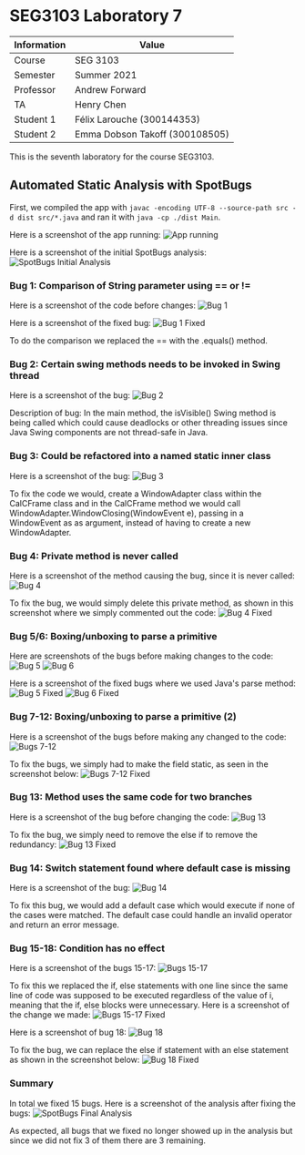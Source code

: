 # SEG3103 Laboratory 7

| Information | Value |
| --- | --- |
| Course | SEG 3103 |
| Semester | Summer 2021 |
| Professor | Andrew Forward |
| TA | Henry Chen |
| Student 1 | Félix Larouche (300144353) |
| Student 2 | Emma Dobson Takoff (300108505) |

This is the seventh laboratory for the course SEG3103.

## Automated Static Analysis with SpotBugs

First, we compiled the app with `javac -encoding UTF-8 --source-path src -d dist src/*.java` and ran it with `java -cp ./dist Main`.

Here is a screenshot of the app running:
![App running](assets/AppRunning.png)

Here is a screenshot of the initial SpotBugs analysis:
![SpotBugs Initial Analysis](assets/SpotBugRunning.png)

### Bug 1: Comparison of String parameter using == or !=

Here is a screenshot of the code before changes:
![Bug 1](assets/Bug1_SpotBug.png)

Here is a screenshot of the fixed bug:
![Bug 1 Fixed](assets/Bug1_Fixed.png)

To do the comparison we replaced the == with the .equals() method.

### Bug 2: Certain swing methods needs to be invoked in Swing thread

Here is a screenshot of the bug:
![Bug 2](assets/Bug2_SpotBug.png)

Description of bug: In the main method, the isVisible() Swing method is being called which could cause deadlocks or other threading issues since Java Swing components are not thread-safe in Java.

### Bug 3: Could be refactored into a named static inner class

Here is a screenshot of the bug:
![Bug 3](assets/Bug3_SpotBug.png)

To fix the code we would, create a WindowAdapter class within the CalCFrame class and in the CalCFrame method we would call WindowAdapter.WindowClosing(WindowEvent e), passing in a WindowEvent as as argument, instead of having to create a new WindowAdapter.

### Bug 4: Private method is never called

Here is a screenshot of the method causing the bug, since it is never called:
![Bug 4](assets/Bug4_SpotBug.png)

To fix the bug, we would simply delete this private method, as shown in this screenshot where we simply commented out the code:
![Bug 4 Fixed](assets/Bug4_Fixed.png)

### Bug 5/6: Boxing/unboxing to parse a primitive

Here are screenshots of the bugs before making changes to the code:
![Bug 5](assets/Bug5_SpotBug.png)
![Bug 6](assets/Bug6_SpotBug.png)

Here is a screenshot of the fixed bugs where we used Java's parse method:
![Bug 5 Fixed](assets/Bug5_Fixed.png)
![Bug 6 Fixed](assets/Bug6_Fixed.png)

### Bug 7-12: Boxing/unboxing to parse a primitive (2)

Here is a screenshot of the bugs before making any changed to the code:
![Bugs 7-12](assets/Bug7-12_SpotBug.png)

To fix the bugs, we simply had to make the field static, as seen in the screenshot below:
![Bugs 7-12 Fixed](assets/Bug7-12_Fixed.png)

### Bug 13: Method uses the same code for two branches

Here is a screenshot of the bug before changing the code:
![Bug 13](assets/Bug13_SpotBug.png)

To fix the bug, we simply need to remove the else if to remove the redundancy:
![Bug 13 Fixed](assets/Bug13_Fixed.png)

### Bug 14: Switch statement found where default case is missing

Here is a screenshot of the bug:
![Bug 14](assets/Bug14_SpotBug.png)

To fix this bug, we would add a default case which would execute if none of the cases were matched. The default case could handle an invalid operator and return an error message.

### Bug 15-18: Condition has no effect

Here is a screenshot of the bugs 15-17:
![Bugs 15-17](assets/Bug15-17_SpotBug.png)

To fix this we replaced the if, else statements with one line since the same line of code was supposed to be executed regardless of the value of i, meaning that the if, else blocks were unnecessary. Here is a screenshot of the change we made:
![Bugs 15-17 Fixed](assets/Bug15-17_Fixed.png)

Here is a screenshot of bug 18:
![Bug 18](assets/Bug18_SpotBug.png)

To fix the bug, we can replace the else if statement with an else statement as shown in the screenshot below:
![Bug 18 Fixed](assets/Bug18_Fixed.png)

### Summary
In total we fixed 15 bugs. Here is a screenshot of the analysis after fixing the bugs:
![SpotBugs Final Analysis](assets/SpotBug_FinalResult.png)

As expected, all bugs that we fixed no longer showed up in the analysis but since we did not fix 3 of them there are 3 remaining.

